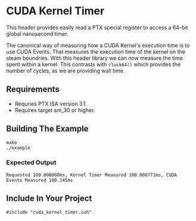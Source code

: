 # CUDA Kernel Timer

This header provides easily read a PTX special register to access a 64-bit global nanosecond timer.

The canonical way of measuring how a CUDA Kernel's execution time is to use CUDA Events.
That measures the execution time of the kernel on the steam boundries.
With this header library we can now measure the time spent within a kernel.
This contrasts with `clock64()` which provides the number of cycles,
as we are providing wall time.

## Requirements
- Requries PTX ISA version 3.1.
- Requires target sm_30 or higher.

## Building The Example

```
make
./example
```

### Expected Output
```
Requested 100.000000ms, Kernel Timer Measured 100.000771ms, CUDA Events Measured 100.145ms
```

## Include In Your Project
```
#include "cuda_kernel_timer.cuh"
```
